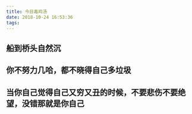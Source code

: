 ```yaml
---
title: 今日毒鸡汤
date: 2018-10-24 16:53:36
tags:
---
```

## 船到桥头自然沉
## 你不努力几哈，都不晓得自己多垃圾
## 当你自己觉得自己又穷又丑的时候，不要悲伤不要绝望，没错那就是你自己















